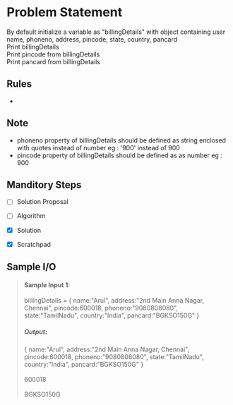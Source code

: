 # Problem Statement

By default initialize a variable as "billingDetails" with  object containing user name, phoneno, address, pincode, state, country, pancard     
Print billingDetails     
Print pincode from billingDetails     
Print pancard from billingDetails     

## Rules

-

## Note

- phoneno property of billingDetails should be defined as string enclosed with quotes instead of number eg : '900' instead of 900      
- pincode property of billingDetails should be defined as as number eg : 900      


## Manditory Steps

- [ ] Solution Proposal
- [ ] Algorithm
- [x] Solution
- [x] Scratchpad



## Sample I/O

> #### Sample Input 1:
> billingDetails = {
> name:"Arul", address:"2nd Main Anna Nagar, Chennai", pincode:600018, phoneno:"9080808080", state:"TamilNadu", country:"India", pancard:"BGKSO150G"
> }
>
> ##### Output:
> { name:"Arul", address:"2nd Main Anna Nagar, Chennai", pincode:600018, phoneno:"9080808080", state:"TamilNadu", country:"India", pancard:"BGKSO150G" }
> \
> \
> 600018
> \
> \
> BGKSO150G

